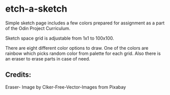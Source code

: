 # etch-a-sketch

Simple sketch page includes a few colors prepared for assignment as a part of the Odin Project Curriculum.

Sketch space grid is adjustable from 1x1 to 100x100.

There are eight different color options to draw. One of the colors are rainbow which picks random color from palette for each grid.
Also there is an eraser to erase parts in case of need.



Credits:
----
Eraser- Image by Clker-Free-Vector-Images from Pixabay